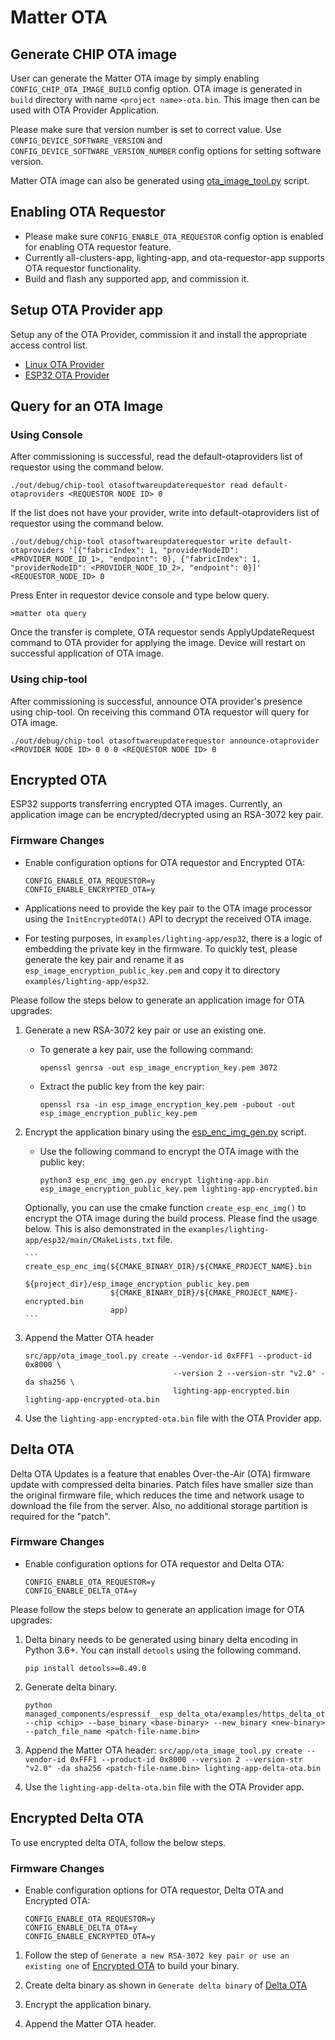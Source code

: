 # Matter OTA

## Generate CHIP OTA image

User can generate the Matter OTA image by simply enabling
`CONFIG_CHIP_OTA_IMAGE_BUILD` config option. OTA image is generated in `build`
directory with name `<project name>-ota.bin`. This image then can be used with
OTA Provider Application.

Please make sure that version number is set to correct value. Use
`CONFIG_DEVICE_SOFTWARE_VERSION` and `CONFIG_DEVICE_SOFTWARE_VERSION_NUMBER`
config options for setting software version.

Matter OTA image can also be generated using
[ota_image_tool.py](https://github.com/project-chip/connectedhomeip/blob/master/src/app/ota_image_tool.py)
script.

## Enabling OTA Requestor

-   Please make sure `CONFIG_ENABLE_OTA_REQUESTOR` config option is enabled for
    enabling OTA requestor feature.
-   Currently all-clusters-app, lighting-app, and ota-requestor-app supports OTA
    requestor functionality.
-   Build and flash any supported app, and commission it.

## Setup OTA Provider app

Setup any of the OTA Provider, commission it and install the appropriate access
control list.

-   [Linux OTA Provider](../../../examples/ota-provider-app/linux)
-   [ESP32 OTA Provider](../../../examples/ota-provider-app/esp32)

## Query for an OTA Image

### Using Console

After commissioning is successful, read the default-otaproviders list of
requestor using the command below.

```
./out/debug/chip-tool otasoftwareupdaterequestor read default-otaproviders <REQUESTOR NODE ID> 0
```

If the list does not have your provider, write into default-otaproviders list of
requestor using the command below.

```
./out/debug/chip-tool otasoftwareupdaterequestor write default-otaproviders '[{"fabricIndex": 1, "providerNodeID": <PROVIDER_NODE_ID_1>, "endpoint": 0}, {"fabricIndex": 1, "providerNodeID": <PROVIDER_NODE_ID_2>, "endpoint": 0}]' <REQUESTOR_NODE_ID> 0
```

Press Enter in requestor device console and type below query.

```
>matter ota query
```

Once the transfer is complete, OTA requestor sends ApplyUpdateRequest command to
OTA provider for applying the image. Device will restart on successful
application of OTA image.

### Using chip-tool

After commissioning is successful, announce OTA provider's presence using
chip-tool. On receiving this command OTA requestor will query for OTA image.

```
./out/debug/chip-tool otasoftwareupdaterequestor announce-otaprovider <PROVIDER NODE ID> 0 0 0 <REQUESTOR NODE ID> 0
```

## Encrypted OTA

ESP32 supports transferring encrypted OTA images. Currently, an application
image can be encrypted/decrypted using an RSA-3072 key pair.

### Firmware Changes

-   Enable configuration options for OTA requestor and Encrypted OTA:

    ```
    CONFIG_ENABLE_OTA_REQUESTOR=y
    CONFIG_ENABLE_ENCRYPTED_OTA=y
    ```

-   Applications need to provide the key pair to the OTA image processor using
    the `InitEncryptedOTA()` API to decrypt the received OTA image.

-   For testing purposes, in `examples/lighting-app/esp32`, there is a logic of
    embedding the private key in the firmware. To quickly test, please generate
    the key pair and rename it as `esp_image_encryption_public_key.pem` and copy
    it to directory `examples/lighting-app/esp32`.

Please follow the steps below to generate an application image for OTA upgrades:

1.  Generate a new RSA-3072 key pair or use an existing one.

    -   To generate a key pair, use the following command:

        ```
        openssl genrsa -out esp_image_encryption_key.pem 3072
        ```

    -   Extract the public key from the key pair:
        ```
        openssl rsa -in esp_image_encryption_key.pem -pubout -out esp_image_encryption_public_key.pem
        ```

2.  Encrypt the application binary using the
    [esp_enc_img_gen.py](https://github.com/espressif/idf-extra-components/blob/master/esp_encrypted_img/tools/esp_enc_img_gen.py)
    script.

    -   Use the following command to encrypt the OTA image with the public key:

        ```
        python3 esp_enc_img_gen.py encrypt lighting-app.bin esp_image_encryption_public_key.pem lighting-app-encrypted.bin
        ```

    Optionally, you can use the cmake function `create_esp_enc_img()` to encrypt
    the OTA image during the build process. Please find the usage below. This is
    also demonstrated in the `examples/lighting-app/esp32/main/CMakeLists.txt`
    file.

        ```
        create_esp_enc_img(${CMAKE_BINARY_DIR}/${CMAKE_PROJECT_NAME}.bin
                           ${project_dir}/esp_image_encryption_public_key.pem
                           ${CMAKE_BINARY_DIR}/${CMAKE_PROJECT_NAME}-encrypted.bin
                           app)
        ```

3.  Append the Matter OTA header

    ```
    src/app/ota_image_tool.py create --vendor-id 0xFFF1 --product-id 0x8000 \
                                     --version 2 --version-str "v2.0" -da sha256 \
                                     lighting-app-encrypted.bin lighting-app-encrypted-ota.bin
    ```

4.  Use the `lighting-app-encrypted-ota.bin` file with the OTA Provider app.

## Delta OTA

Delta OTA Updates is a feature that enables Over-the-Air (OTA) firmware update
with compressed delta binaries. Patch files have smaller size than the original
firmware file, which reduces the time and network usage to download the file
from the server. Also, no additional storage partition is required for the
"patch".

### Firmware Changes

-   Enable configuration options for OTA requestor and Delta OTA:

    ```
    CONFIG_ENABLE_OTA_REQUESTOR=y
    CONFIG_ENABLE_DELTA_OTA=y
    ```

Please follow the steps below to generate an application image for OTA upgrades:

1. Delta binary needs to be generated using binary delta encoding in Python
   3.6+. You can install `detools` using the following command.

    ```
    pip install detools>=0.49.0
    ```

2. Generate delta binary.

    ```
    python managed_components/espressif__esp_delta_ota/examples/https_delta_ota/tools/esp_delta_ota_patch_gen.py --chip <chip> --base_binary <base-binary> --new_binary <new-binary> --patch_file_name <patch-file-name.bin>
    ```

3. Append the Matter OTA header:
   `src/app/ota_image_tool.py create --vendor-id 0xFFF1 --product-id 0x8000 --version 2 --version-str "v2.0" -da sha256 <patch-file-name.bin> lighting-app-delta-ota.bin`

4. Use the `lighting-app-delta-ota.bin` file with the OTA Provider app.

## Encrypted Delta OTA

To use encrypted delta OTA, follow the below steps.

### Firmware Changes

-   Enable configuration options for OTA requestor, Delta OTA and Encrypted OTA:

    ```
    CONFIG_ENABLE_OTA_REQUESTOR=y
    CONFIG_ENABLE_DELTA_OTA=y
    CONFIG_ENABLE_ENCRYPTED_OTA=y
    ```

1. Follow the step of `Generate a new RSA-3072 key pair or use an existing one`
   of
   [Encrypted OTA](https://github.com/project-chip/connectedhomeip/blob/master/docs/guides/esp32/ota.md#encrypted-ota)
   to build your binary.

2. Create delta binary as shown in `Generate delta binary` of
   [Delta OTA](https://github.com/project-chip/connectedhomeip/blob/master/docs/guides/esp32/ota.md#delta-ota)

3. Encrypt the application binary.

4. Append the Matter OTA header.
